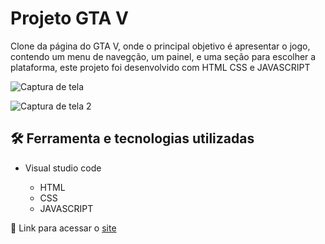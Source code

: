 # Projeto GTA V

Clone da página do GTA V, onde o principal objetivo é apresentar o jogo, contendo um menu de navegção, um painel, e uma seção para escolher a plataforma, este projeto foi desenvolvido com HTML CSS e JAVASCRIPT

![Captura de tela](https://github.com/JoaoVitor2004/projeto-gta-v/assets/143558833/dee09b17-e4f9-47ea-a106-c25e0a35734c)

![Captura de tela 2](https://github.com/JoaoVitor2004/projeto-gta-v/assets/143558833/88a72841-5028-43de-89b3-5a357c7f92e0)

## 🛠 Ferramenta e tecnologias utilizadas

- Visual studio code
  
  - HTML
  - CSS
  - JAVASCRIPT

<p>🔗 Link para acessar o <a href="https://joaovitor2004.github.io/projeto-gta-v/https://joaovitor2004.github.io/projeto-gta-v/">site</a></p>
